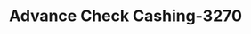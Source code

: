 ---
f_zip-code: 91350
f_state-code: CA
title: Advance Check Cashing-3270
f_phone: 661-296-8927
f_city-only: Santa Clarita
f_address: 26811 Seco Cyn Rd Ste A Santa Clarita
f_location-unique-id: '3270'
slug: advance-check-cashing-3270
updated-on: '2024-05-30T13:46:58.046Z'
created-on: '2024-05-30T13:36:59.803Z'
published-on: '2024-05-30T13:54:32.469Z'
f_city-state: cms/city/santa-clarita-ca.md
f_company: cms/company/advance-check-cashing.md
f_state: cms/state/california.md
layout: '[payday-loan].html'
tags: payday-loan
---